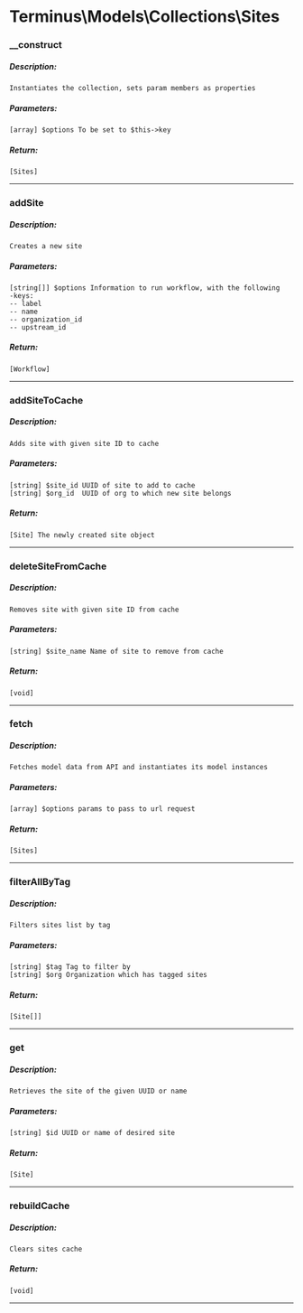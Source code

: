 # Terminus\Models\Collections\Sites

### __construct
##### Description:
    Instantiates the collection, sets param members as properties

##### Parameters:
    [array] $options To be set to $this->key

##### Return:
    [Sites]

---

### addSite
##### Description:
    Creates a new site

##### Parameters:
    [string[]] $options Information to run workflow, with the following
    -keys:
    -- label
    -- name
    -- organization_id
    -- upstream_id

##### Return:
    [Workflow]

---

### addSiteToCache
##### Description:
    Adds site with given site ID to cache

##### Parameters:
    [string] $site_id UUID of site to add to cache
    [string] $org_id  UUID of org to which new site belongs

##### Return:
    [Site] The newly created site object

---

### deleteSiteFromCache
##### Description:
    Removes site with given site ID from cache

##### Parameters:
    [string] $site_name Name of site to remove from cache

##### Return:
    [void]

---

### fetch
##### Description:
    Fetches model data from API and instantiates its model instances

##### Parameters:
    [array] $options params to pass to url request

##### Return:
    [Sites]

---

### filterAllByTag
##### Description:
    Filters sites list by tag

##### Parameters:
    [string] $tag Tag to filter by
    [string] $org Organization which has tagged sites

##### Return:
    [Site[]]

---

### get
##### Description:
    Retrieves the site of the given UUID or name

##### Parameters:
    [string] $id UUID or name of desired site

##### Return:
    [Site]

---

### rebuildCache
##### Description:
    Clears sites cache

##### Return:
    [void]

---

